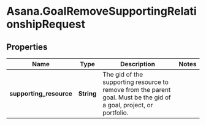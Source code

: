 # Asana.GoalRemoveSupportingRelationshipRequest

## Properties
Name | Type | Description | Notes
------------ | ------------- | ------------- | -------------
**supporting_resource** | **String** | The gid of the supporting resource to remove from the parent goal. Must be the gid of a goal, project, or portfolio. | 
